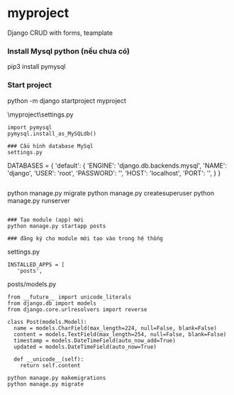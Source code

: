 # myproject
Django CRUD with forms, teamplate

### Install Mysql python (nếu chưa có)
pip3 install pymysql

### Start project
python -m django startproject myproject

\myproject\settings.py
```
import pymysql
pymysql.install_as_MySQLdb()

### Cấu hình database MySql
settings.py
```
DATABASES = {
   'default': {
       'ENGINE': 'django.db.backends.mysql',
       'NAME': 'django',
       'USER': 'root',
       'PASSWORD': '',
       'HOST': 'localhost',
       'PORT': '',
   }
}
```
```
python manage.py migrate
python manage.py createsuperuser
python manage.py runserver
```

### Tạo module (app) mới
python manage.py startapp posts

### đăng ký cho module mới tạo vào trong hệ thống
```
settings.py
```
INSTALLED_APPS = [
   'posts',
```

posts/models.py
```
from __future__ import unicode_literals
from django.db import models
from django.core.urlresolvers import reverse

class Post(models.Model):
  name = models.CharField(max_length=224, null=False, blank=False)
  content = models.TextField(max_length=254, null=False, blank=False)
  timestamp = models.DateTimeField(auto_now_add=True)
  updated = models.DateTimeField(auto_now=True)

  def __unicode__(self):
    return self.content
```

```
python manage.py makemigrations
python manage.py migrate
```